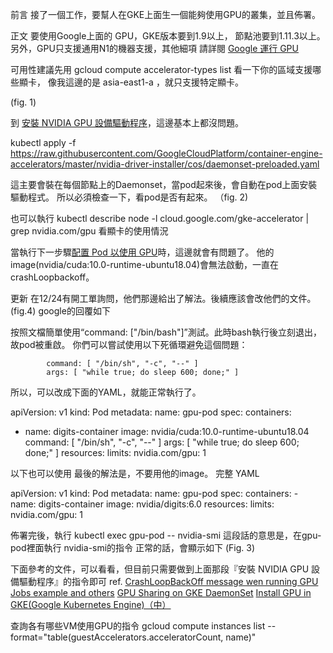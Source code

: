 前言
  接了一個工作，要幫人在GKE上面生一個能夠使用GPU的叢集，並且佈署。

正文
  要使用Google上面的 GPU，GKE版本要到1.9以上，
節點池要到1.11.3以上。
  另外，GPU只支援通用N1的機器支援，其他細項 請詳閱 [Google 運行 GPU](https://cloud.google.com/kubernetes-engine/docs/how-to/gpus?_ga=2.80461332.-2097975552.1599111033#availability)

可用性建議先用
gcloud compute accelerator-types list
看一下你的區域支援哪些顯卡，
像我這邊的是  asia-east1-a ，就只支援特定顯卡。

(fig. 1)

到 [安裝 NVIDIA GPU 設備驅動程序](https://cloud.google.com/kubernetes-engine/docs/how-to/gpus?_ga=2.80461332.-2097975552.1599111033#installing_drivers)，這邊基本上都沒問題。

kubectl apply -f https://raw.githubusercontent.com/GoogleCloudPlatform/container-engine-accelerators/master/nvidia-driver-installer/cos/daemonset-preloaded.yaml

這主要會裝在每個節點上的Daemonset，當pod起來後，會自動在pod上面安裝驅動程式。
所以必須檢查一下，看pod是否有起來。
（fig. 2)

也可以執行
kubectl describe node -l cloud.google.com/gke-accelerator | grep nvidia.com/gpu
看顯卡的使用情況

當執行下一步驟[配置 Pod 以使用 GPU](https://cloud.google.com/kubernetes-engine/docs/how-to/gpus?_ga=2.80461332.-2097975552.1599111033#pods_gpus)時，這邊就會有問題了。
他的image(nvidia/cuda:10.0-runtime-ubuntu18.04)會無法啟動，一直在crashLoopbackoff。

更新
在12/24有開工單詢問，他們那邊給出了解法。後續應該會改他們的文件。
(fig.4)
google的回覆如下

按照文檔簡單使用“command: ["/bin/bash"]”測試。此時bash執行後立刻退出，故pod被重啟。
你們可以嘗試使用以下死循環避免這個問題：
```
        command: [ "/bin/sh", "-c", "--" ]
        args: [ "while true; do sleep 600; done;" ]
```
所以，可以改成下面的YAML，就能正常執行了。

apiVersion: v1
kind: Pod
metadata:
  name: gpu-pod
spec:
  containers:
  - name: digits-container
    image: nvidia/cuda:10.0-runtime-ubuntu18.04
    command: [ "/bin/sh", "-c", "--" ]
    args: [ "while true; do sleep 600; done;" ]
    resources:
      limits:
        nvidia.com/gpu: 1


以下也可以使用
最後的解法是，不要用他的image。
完整 YAML

apiVersion: v1
kind: Pod
metadata:
  name: gpu-pod
spec:
  containers:
    - name: digits-container
      image: nvidia/digits:6.0
      resources:
        limits:
          nvidia.com/gpu: 1

佈署完後，執行
kubectl exec gpu-pod  -- nvidia-smi
這段話的意思是，在gpu-pod裡面執行 nvidia-smi的指令
正常的話，會顯示如下
(Fig. 3)

下面參考的文件，可以看看，但目前只需要做到上面那段『安裝 NVIDIA GPU 設備驅動程序』的指令即可
ref.
[CrashLoopBackOff message wen running GPU Jobs example and others](https://github.com/NVIDIA/k8s-device-plugin/issues/106)
[GPU Sharing on GKE DaemonSet](https://gist.github.com/danisla/77afbb88f215d116f1905f723d3d879d)
[Install GPU in GKE(Google Kubernetes Engine)（中）](https://www.hwchiu.com/gpu-gke.html)


查詢各有哪些VM使用GPU的指令
gcloud compute instances list --format="table(guestAccelerators.acceleratorCount, name)"
